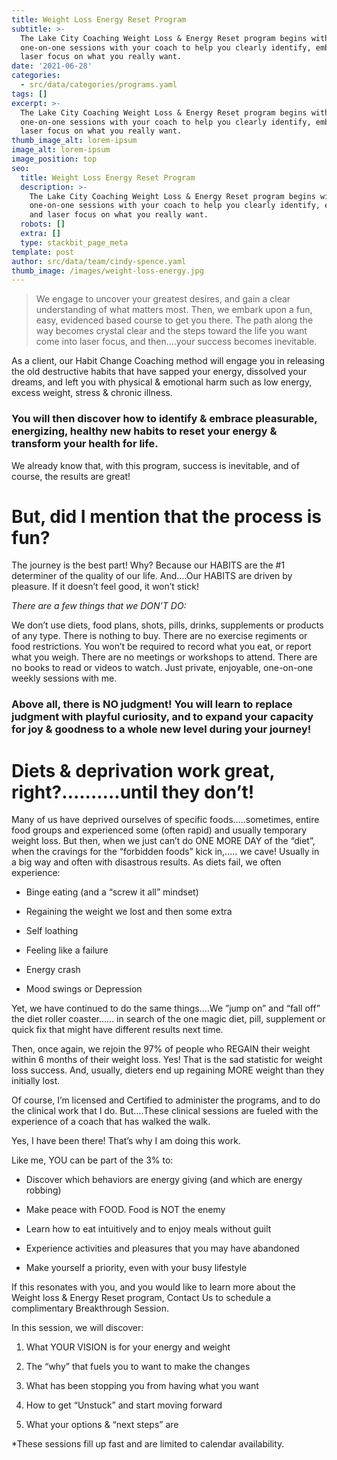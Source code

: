 ```yaml
---
title: Weight Loss Energy Reset Program
subtitle: >-
  The Lake City Coaching Weight Loss & Energy Reset program begins with
  one-on-one sessions with your coach to help you clearly identify, embrace and
  laser focus on what you really want.
date: '2021-06-28'
categories:
  - src/data/categories/programs.yaml
tags: []
excerpt: >-
  The Lake City Coaching Weight Loss & Energy Reset program begins with
  one-on-one sessions with your coach to help you clearly identify, embrace and
  laser focus on what you really want.
thumb_image_alt: lorem-ipsum
image_alt: lorem-ipsum
image_position: top
seo:
  title: Weight Loss Energy Reset Program
  description: >-
    The Lake City Coaching Weight Loss & Energy Reset program begins with
    one-on-one sessions with your coach to help you clearly identify, embrace
    and laser focus on what you really want.
  robots: []
  extra: []
  type: stackbit_page_meta
template: post
author: src/data/team/cindy-spence.yaml
thumb_image: /images/weight-loss-energy.jpg
---
```

> We engage to uncover your greatest desires, and gain a clear understanding of what matters most. Then, we embark upon a fun, easy, evidenced based course to get you there. The path along the way becomes crystal clear and the steps toward the life you want come into laser focus, and then….your success becomes inevitable.

As a client, our Habit Change Coaching method will engage you in releasing the old destructive habits that have sapped your energy, dissolved your dreams, and left you with physical & emotional harm such as low energy, excess weight, stress & chronic illness.

### You will then discover how to identify & embrace pleasurable, energizing, healthy new habits to reset your energy & transform your health for life.

We already know that, with this program, success is inevitable, and of course, the results are great!

# But, did I mention that the process is fun?

The journey is the best part! Why? Because our HABITS are the #1 determiner of the quality of our life. And….Our HABITS are driven by pleasure. If it doesn’t feel good, it won’t stick!

*There are a few things that we DON’T DO:*

We don’t use diets, food plans, shots, pills, drinks, supplements or products of any type. There is nothing to buy. There are no exercise regiments or food restrictions. You won’t be required to record what you eat, or report what you weigh. There are no meetings or workshops to attend. There are no books to read or videos to watch. Just private, enjoyable, one-on-one weekly sessions with me.

### Above all, there is NO judgment! You will learn to replace judgment with playful curiosity, and to expand your capacity for joy & goodness to a whole new level during your journey!

# Diets & deprivation work great, right?…...….until they don’t!

Many of us have deprived ourselves of specific foods…..sometimes, entire food groups and experienced some (often rapid) and usually temporary weight loss. But then, when we just can’t do ONE MORE DAY of the “diet”, when the cravings for the “forbidden foods” kick in,….. we cave! Usually in a big way and often with disastrous results. As diets fail, we often experience:

*   Binge eating (and a “screw it all” mindset)

*   Regaining the weight we lost and then some extra

*   Self loathing

*   Feeling like a failure

*   Energy crash

*   Mood swings or Depression

Yet, we have continued to do the same things….We ”jump on” and “fall off” the diet roller coaster…... in search of the one magic diet, pill, supplement or quick fix that might have different results next time.

Then, once again, we rejoin the 97% of people who REGAIN their weight within 6 months of their weight loss. Yes! That is the sad statistic for weight loss success. And, usually, dieters end up regaining MORE weight than they initially lost.

Of course, I’m licensed and Certified to administer the programs, and to do the clinical work that I do. But….These clinical sessions are fueled with the experience of a coach that has walked the walk.

Yes, I have been there! That’s why I am doing this work.

Like me, YOU can be part of the 3% to:

*   Discover which behaviors are energy giving (and which are energy robbing)

*   Make peace with FOOD. Food is NOT the enemy

*   Learn how to eat intuitively and to enjoy meals without guilt

*   Experience activities and pleasures that you may have abandoned

*   Make yourself a priority, even with your busy lifestyle

If this resonates with you, and you would like to learn more about the Weight loss & Energy Reset program, Contact Us to schedule a complimentary Breakthrough Session.

In this session, we will discover:

1.  What YOUR VISION is for your energy and weight

2.  The “why” that fuels you to want to make the changes

3.  What has been stopping you from having what you want

4.  How to get “Unstuck” and start moving forward

5.  What your options & “next steps” are

\*These sessions fill up fast and are limited to calendar availability.

